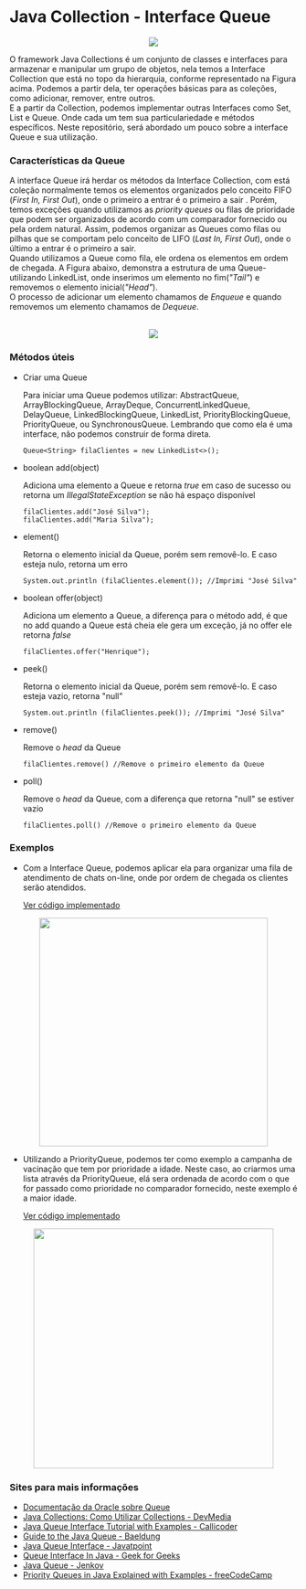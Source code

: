 # Java Collection - Interface Queue

<p align="center">
  <img src="https://arquivo.devmedia.com.br/REVISTAS/easyjava/imagens/1/4/image001.jpg" >
</p>
O framework Java Collections é um conjunto de classes e interfaces para armazenar e manipular um grupo de objetos, nela temos a Interface Collection que está no topo da hierarquia,
conforme representado na Figura acima. Podemos a partir dela, ter operações básicas para as coleções, como adicionar, remover, entre outros.<br/> E a partir da Collection, podemos implementar outras Interfaces como Set, List e Queue. Onde cada um tem sua particulariedade e métodos específicos. Neste repositório, será abordado um pouco sobre a interface Queue e sua utilização.

### Características da Queue

A interface Queue irá herdar os métodos da Interface Collection, com está coleção normalmente temos os elementos organizados pelo conceito FIFO (<i>First In, First Out</i>), onde o primeiro a entrar é o primeiro a sair
. Porém, temos exceções quando utilizamos as <i>priority queues</i> ou filas de prioridade que podem ser organizados de acordo com um comparador fornecido ou pela ordem natural. 
Assim, podemos organizar as Queues como filas ou pilhas que se comportam pelo conceito de LIFO (<i>Last In, First Out</i>), onde o último a entrar é o primeiro a sair.
<br/>
Quando utilizamos a Queue como fila, ele ordena os elementos em ordem de chegada.
A Figura abaixo, demonstra a estrutura de uma Queue-utilizando LinkedList, onde inserimos um elemento no fim(<i>"Tail"</i>) e removemos o elemento inicial(<i>"Head"</i>).<br/>
O processo de adicionar um elemento chamamos de <i>Enqueue</i> e quando removemos um elemento chamamos de <i>Dequeue</i>.
<br/><br/>
<p align="center">
  <img src="http://tutorials.jenkov.com/images/java-collections/java-queue.png">
</p>


### Métodos úteis
<ul>
  <li>Criar uma Queue</li>
    <p>Para iniciar uma Queue podemos utilizar: AbstractQueue, ArrayBlockingQueue, ArrayDeque, ConcurrentLinkedQueue, DelayQueue, LinkedBlockingQueue, LinkedList, PriorityBlockingQueue, PriorityQueue, ou SynchronousQueue. Lembrando que como ela é uma interface, não podemos construir de forma direta.</p>
   
~~~
Queue<String> filaClientes = new LinkedList<>();
~~~

  <li>boolean add(object)</li>
    <p>Adiciona uma elemento a Queue e retorna <i>true</i> em caso de sucesso ou retorna um <i>IllegalStateException</i> se não há espaço disponível</p>
   
~~~		
filaClientes.add("José Silva");
filaClientes.add("Maria Silva");
~~~

  <li>element()</li>
    <p>Retorna o elemento inicial da Queue, porém sem removê-lo. E caso esteja nulo, retorna um erro</p>

~~~
System.out.println (filaClientes.element()); //Imprimi "José Silva" 
~~~

<li>boolean offer(object)</li>
    <p>Adiciona um elemento a Queue, a diferença para o método add, é que no add quando a Queue está cheia ele gera um exceção, já no offer ele retorna <i>false</i></p>

~~~
filaClientes.offer("Henrique");
~~~

<li>peek()</li>
    <p>Retorna o elemento inicial da Queue, porém sem removê-lo. E caso esteja vazio, retorna "null"</p>

~~~
System.out.println (filaClientes.peek()); //Imprimi "José Silva"
~~~

<li>remove()</li>
    <p>Remove o <i>head</i> da Queue</p>

~~~
filaClientes.remove() //Remove o primeiro elemento da Queue
~~~

<li>poll()</li>
    <p>Remove o <i>head</i> da Queue, com a diferença que retorna "null" se estiver vazio</p>

~~~
filaClientes.poll() //Remove o primeiro elemento da Queue
~~~

</ul>

### Exemplos

- Com a Interface Queue, podemos aplicar ela para organizar uma fila de atendimento de chats on-line, onde por ordem de chegada os clientes serão atendidos.
  
  [Ver código implementado](https://github.com/HenriqueNawa/aulasDevSchool/blob/main/Collections/src/collections/QueueExemplo.java)
  
<p align="center">
  <img src="https://rockcontent.com/br/wp-content/uploads/sites/2/2020/02/chat-online-funil-de-vendas.png" width="400">
</p>
  
- Utilizando a PriorityQueue, podemos ter como exemplo a campanha de vacinação que tem por prioridade a idade. Neste caso, ao criarmos uma lista através da PriorityQueue, 
  elá sera ordenada de acordo com o que for passado como prioridade no comparador fornecido, neste exemplo é a maior idade.

  [Ver código implementado](https://github.com/HenriqueNawa/aulasDevSchool/tree/main/Collections/src/collections/priorityQueue)

  
<p align="center">
  <img src="https://super.abril.com.br/wp-content/uploads/2021/02/fila-vacinac%CC%A7a%CC%83o_site.jpg" width="420">
</p>

### Sites para mais informações
- [Documentação da Oracle sobre Queue](https://docs.oracle.com/javase/7/docs/api/java/util/Queue.html)<br/>
- [Java Collections: Como Utilizar Collections - DevMedia](https://www.devmedia.com.br/java-collections-como-utilizar-collections/18450)<br/>
- [Java Queue Interface Tutorial with Examples - Callicoder](https://www.callicoder.com/java-queue/)<br/>
- [Guide to the Java Queue - Baeldung](https://www.baeldung.com/java-queue)<br/>
- [Java Queue Interface - Javatpoint](https://www.javatpoint.com/java-priorityqueue)<br/>
- [Queue Interface In Java - Geek for Geeks](https://www.geeksforgeeks.org/queue-interface-java/)<br/>
- [Java Queue - Jenkov](http://tutorials.jenkov.com/java-collections/queue.html)<br/>
- [Priority Queues in Java Explained with Examples - freeCodeCamp](https://www.freecodecamp.org/news/priority-queue-implementation-in-java/)
